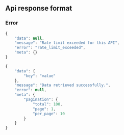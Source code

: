 ## Api response format


### Error 
```javascript
{
    "data": null,
    "message": "Rate limit exceeded for this API",
    "error": "rate_limit_exceeded",
    "meta": {}
}
```

```javascript
{
    "data": {
        "key": "value"
    },
    "message": "Data retrieved successfully.",
    "error": null,
    "meta": {
        "pagination": {
            "total": 100,
            "page": 1,
            "per_page": 10
        }
    }
}
```
